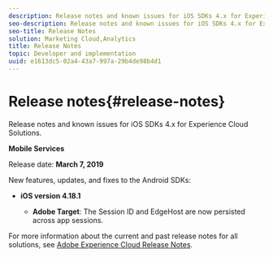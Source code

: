 ```yaml
---
description: Release notes and known issues for iOS SDKs 4.x for Experience Cloud Solutions.
seo-description: Release notes and known issues for iOS SDKs 4.x for Experience Cloud Solutions.
seo-title: Release Notes
solution: Marketing Cloud,Analytics
title: Release Notes
topic: Developer and implementation
uuid: e1613dc5-02a4-43a7-997a-29b4de98b4d1
---
```


# Release notes{#release-notes}

Release notes and known issues for iOS SDKs 4.x for Experience Cloud Solutions.

**Mobile Services**

Release date: **March 7, 2019**

New features, updates, and fixes to the Android SDKs:

* **iOS version 4.18.1**

  * **Adobe Target**: The Session ID and EdgeHost are now persisted across app sessions.


For more information about the current and past release notes for all solutions, see [Adobe Experience Cloud Release Notes](https://marketing.adobe.com/resources/help/en_US/whatsnew/). 

